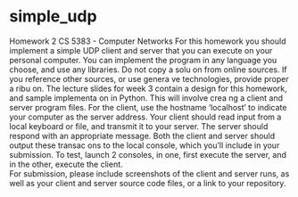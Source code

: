 # simple_udp

Homework 2 
CS 5383 - Computer Networks 
For this homework you should implement a simple UDP client and server that you can execute on your 
personal computer. You can implement the program in any language you choose, and use any libraries. 
Do not copy a solu on from online sources. If you reference other sources, or use genera ve 
technologies, provide proper a ribu on. 
The lecture slides for week 3 contain a design for this homework, and sample implementa on in Python. 
This will involve crea ng a client and server program files. For the client, use the hostname ‘localhost’ to 
indicate your computer as the server address. Your client should read input from a local keyboard or file, 
and transmit it to your server. The server should respond with an appropriate message. Both the client 
and server should output these transac ons to the local console, which you’ll include in your 
submission. 
To test, launch 2 consoles, in one, first execute the server, and in the other, execute the client.  
For submission, please include screenshots of the client and server runs, as well as your client and server 
source code files, or a link to your repository. 
